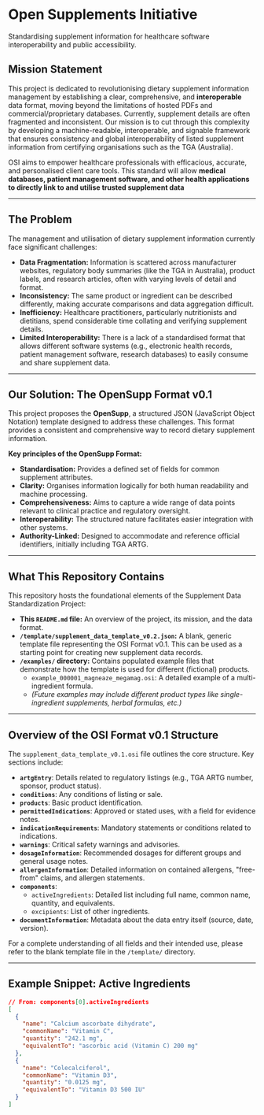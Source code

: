 # Open Supplements Initiative
Standardising supplement information for healthcare software interoperability and public accessibility.

## Mission Statement

This project is dedicated to revolutionising dietary supplement information management by establishing a clear, comprehensive, and **interoperable** data format, moving beyond the limitations of hosted PDFs and commercial/proprietary databases. Currently,  supplement details are often fragmented and inconsistent. Our mission is to cut through this complexity by developing a machine-readable, interoperable, and signable framework that ensures consistency and global interoperability of listed supplement information from certifying organisations such as the TGA (Australia).

OSI aims to empower healthcare professionals with efficacious, accurate, and personalised client care tools. This standard will allow **medical databases, patient management software, and other health applications to directly link to and utilise trusted supplement data** 

---

## The Problem

The management and utilisation of dietary supplement information currently face significant challenges:

* **Data Fragmentation:** Information is scattered across manufacturer websites, regulatory body summaries (like the TGA in Australia), product labels, and research articles, often with varying levels of detail and format.
* **Inconsistency:** The same product or ingredient can be described differently, making accurate comparisons and data aggregation difficult.
* **Inefficiency:** Healthcare practitioners, particularly nutritionists and dietitians, spend considerable time collating and verifying supplement details.
* **Limited Interoperability:** There is a lack of a standardised format that allows different software systems (e.g., electronic health records, patient management software, research databases) to easily consume and share supplement data.

---

## Our Solution: The OpenSupp Format v0.1

This project proposes the **OpenSupp**, a structured JSON (JavaScript Object Notation) template designed to address these challenges. This format provides a consistent and comprehensive way to record dietary supplement information.

**Key principles of the OpenSupp Format:**

* **Standardisation:** Provides a defined set of fields for common supplement attributes.
* **Clarity:** Organises information logically for both human readability and machine processing.
* **Comprehensiveness:** Aims to capture a wide range of data points relevant to clinical practice and regulatory oversight.
* **Interoperability:** The structured nature facilitates easier integration with other systems.
* **Authority-Linked:** Designed to accommodate and reference official identifiers, initially including TGA ARTG.

---

## What This Repository Contains

This repository hosts the foundational elements of the Supplement Data Standardization Project:

* **This `README.md` file:** An overview of the project, its mission, and the data format.
* **`/template/supplement_data_template_v0.2.json`:** A blank, generic template file representing the OSI Format v0.1. This can be used as a starting point for creating new supplement data records.
* **`/examples/` directory:** Contains populated example files that demonstrate how the template is used for different (fictional) products.
    * `example_000001_magneaze_megamag.osi`: A detailed example of a multi-ingredient formula.
    * *(Future examples may include different product types like single-ingredient supplements, herbal formulas, etc.)*

---

## Overview of the OSI Format v0.1 Structure

The `supplement_data_template_v0.1.osi` file outlines the core structure. Key sections include:

* **`artgEntry`**: Details related to regulatory listings (e.g., TGA ARTG number, sponsor, product status).
* **`conditions`**: Any conditions of listing or sale.
* **`products`**: Basic product identification.
* **`permittedIndications`**: Approved or stated uses, with a field for evidence notes.
* **`indicationRequirements`**: Mandatory statements or conditions related to indications.
* **`warnings`**: Critical safety warnings and advisories.
* **`dosageInformation`**: Recommended dosages for different groups and general usage notes.
* **`allergenInformation`**: Detailed information on contained allergens, "free-from" claims, and allergen statements.
* **`components`**:
    * `activeIngredients`: Detailed list including full name, common name, quantity, and equivalents.
    * `excipients`: List of other ingredients.
* **`documentInformation`**: Metadata about the data entry itself (source, date, version).

For a complete understanding of all fields and their intended use, please refer to the blank template file in the `/template/` directory.

---

## Example Snippet: Active Ingredients

```json
// From: components[0].activeIngredients
[
  {
    "name": "Calcium ascorbate dihydrate",
    "commonName": "Vitamin C",
    "quantity": "242.1 mg",
    "equivalentTo": "ascorbic acid (Vitamin C) 200 mg"
  },
  {
    "name": "Colecalciferol",
    "commonName": "Vitamin D3",
    "quantity": "0.0125 mg",
    "equivalentTo": "Vitamin D3 500 IU"
  }
]

